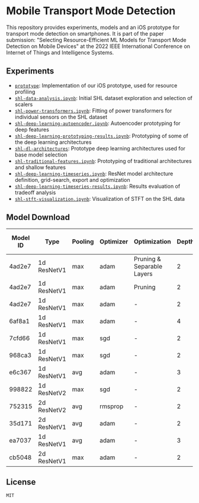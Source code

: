 # Mobile Transport Mode Detection

This repository provides experiments, models and an iOS prototype for transport mode detection on smartphones. It is part of the paper submission: "Selecting Resource-Efficient ML Models for Transport Mode Detection on Mobile Devices" at the 2022 IEEE International Conference on Internet of Things and Intelligence Systems. 

## Experiments

- [`prototype`](prototype): Implementation of our iOS prototype, used for resource profiling
- [`shl-data-analysis.ipynb`](shl-data-analysis.ipynb): Initial SHL dataset exploration and selection of scalers
- [`shl-power-transformers.ipynb`](shl-power-transformers.ipynb): Fitting of power transformers for individual sensors on the SHL dataset
- [`shl-deep-learning-autoencoder.ipynb`](shl-deep-learning-autoencoder.ipynb): Autoencoder prototyping for deep features
- [`shl-deep-learning-prototyping-results.ipynb`](hl-deep-learning-prototyping-results.ipynb): Prototyping of some of the deep learning architectures
- [`shl-dl-architectures`](shl-dl-architectures): Prototype deep learning architectures used for base model selection
- [`shl-traditional-features.ipynb`](shl-traditional-features.ipynb): Prototyping of traditional architectures and shallow features
- [`shl-deep-learning-timeseries.ipynb`](shl-deep-learning-timeseries.ipynb): ResNet model architecture definition, grid-search, export and optimization
- [`shl-deep-learning-timeseries-results.ipynb`](shl-deep-learning-timeseries-results.ipynb): Results evaluation of tradeoff analysis
- [`shl-stft-visualization.ipynb`](shl-stft-visualization.ipynb): Visualization of STFT on the SHL data

## Model Download

| Model ID | Type | Pooling | Optimizer | Optimization | Depth | LR | Val. Acc. (%) | Download |
| --- | --- | --- | --- | --- | --- | --- | --- | --- |
|4ad2e7|1d ResNetV1|max|adam|Pruning & Separable Layers|2|0.010|84.91|[Google Drive](https://drive.google.com/file/d/1-JH0K0vsLOuqiTp2PAIPoLXRUyvvk36p/view?usp=sharing)|
|4ad2e7|1d ResNetV1|max|adam|Pruning|2|0.010|84.38|[Google Drive](https://drive.google.com/file/d/1Dj7Op4LArlK0gnkGpqvbj6uetNlxNSL3/view?usp=sharing)|
|4ad2e7|1d ResNetV1|max|adam|-|2|0.010|84.34|[Google Drive](https://drive.google.com/file/d/1-CyUZTibwya5l2j2l_StHtYe_u2tOJ04/view?usp=sharing)|
|6af8a1|1d ResNetV1|max|adam|-|4|0.010|84.18|[Google Drive](https://drive.google.com/file/d/1-LkSVciKyGQkO6YyAqHazqArNhfgc5U3/view?usp=sharing)|
|7cfd66|1d ResNetV1|max|sgd|-|2|0.100|84.18|[Google Drive](https://drive.google.com/file/d/1-8kybhtQut8Mz-6zz0UfFssz_t_yqCGQ/view?usp=sharing)|
|968ca3|1d ResNetV1|max|sgd|-|2|0.100|84.03|[Google Drive](https://drive.google.com/file/d/1-1UjIR3Qs-2oZD49AVnbmPpeLG05iKDJ/view?usp=sharing)|
|e6c367|1d ResNetV1|avg|adam|-|3|0.001|83.69|[Google Drive](https://drive.google.com/file/d/1-1Uurz7PfFuw9-wdV-DfH7EQGEFgopZs/view?usp=sharing)|
|998822|1d ResNetV2|max|sgd|-|2|0.010|82.92|[Google Drive](https://drive.google.com/file/d/1-_hmv7INFEIGTRC2Lz7H8NJCEC22zFLI/view?usp=sharing)|
|752315|2d ResNetV2|avg|rmsprop|-|2|0.010|81.33|[Google Drive](https://drive.google.com/file/d/1-4n6KBRXdm2Dz-D6tZHM4NYsf-d40FSj/view?usp=sharing)|
|35d171|2d ResNetV1|avg|adam|-|2|0.010|81.07|[Google Drive](https://drive.google.com/file/d/1-8DgA9znYzIKrfPmHxaCgkz8VPFRaswu/view?usp=sharing)|
|ea7037|1d ResNetV1|avg|adam|-|3|0.001|81.01|[Google Drive](https://drive.google.com/file/d/1-ROstQ3WI8ZtCy8xDzDMg-UhFlT8wC8s/view?usp=sharing)|
|cb5048|2d ResNetV1|max|adam|-|2|0.010|78.96|[Google Drive](https://drive.google.com/file/d/1-00pwU2B3yer4jPU4Wp_oP2OIVCNwB_5/view?usp=sharing)|

## License

`MIT`
